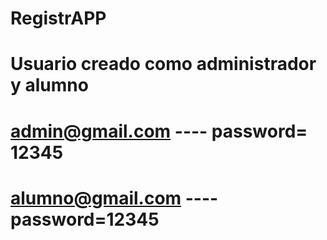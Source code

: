 # RegistrAPP
# Usuario creado como administrador y alumno
# admin@gmail.com ---- password= 12345 
# alumno@gmail.com ---- password=12345
